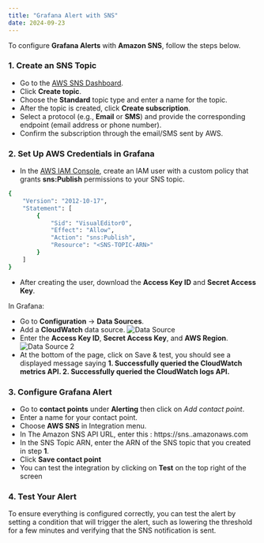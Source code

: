 ```yaml
---
title: "Grafana Alert with SNS"
date: 2024-09-23
---
```


To configure **Grafana Alerts** with **Amazon SNS**, follow the steps below.

### 1. Create an SNS Topic
- Go to the [AWS SNS Dashboard](https://console.aws.amazon.com/sns/home).
- Click **Create topic**.
- Choose the **Standard** topic type and enter a name for the topic.
- After the topic is created, click **Create subscription**.
- Select a protocol (e.g., **Email** or **SMS**) and provide the corresponding endpoint (email address or phone number).
- Confirm the subscription through the email/SMS sent by AWS.

### 2. Set Up AWS Credentials in Grafana
- In the [AWS IAM Console](https://console.aws.amazon.com/iam/), create an IAM user with a custom policy that grants **sns:Publish** permissions to your SNS topic.
```sh
{
    "Version": "2012-10-17",
    "Statement": [
        {
            "Sid": "VisualEditor0",
            "Effect": "Allow",
            "Action": "sns:Publish",
            "Resource": "<SNS-TOPIC-ARN>"
        }
    ]
}
```
- After creating the user, download the **Access Key ID** and **Secret Access Key**.

In Grafana:
- Go to **Configuration** → **Data Sources**.
- Add a **CloudWatch** data source.
![Data Source](/datasource.png)
- Enter the **Access Key ID**, **Secret Access Key**, and **AWS Region**.
![Data Source 2](/datasource2.png)
- At the bottom of the page, click on Save & test, you should see a displayed message saying **1. Successfully queried the CloudWatch metrics API. 2. Successfully queried the CloudWatch logs API.**

### 3. Configure Grafana Alert
- Go to **contact points** under **Alerting** then click on *Add contact point*.
- Enter a name for your contact point.
- Choose **AWS SNS** in Integration menu.
- In The Amazon SNS API URL, enter this : https://sns.<SNS-TOPIC-REGION>.amazonaws.com
- In the SNS Topic ARN, enter the ARN of the SNS topic that you created in step **1**.
- Click **Save contact point**
- You can test the integration by clicking on **Test** on the top right of the screen

### 4. Test Your Alert
To ensure everything is configured correctly, you can test the alert by setting a condition that will trigger the alert, such as lowering the threshold for a few minutes and verifying that the SNS notification is sent.

